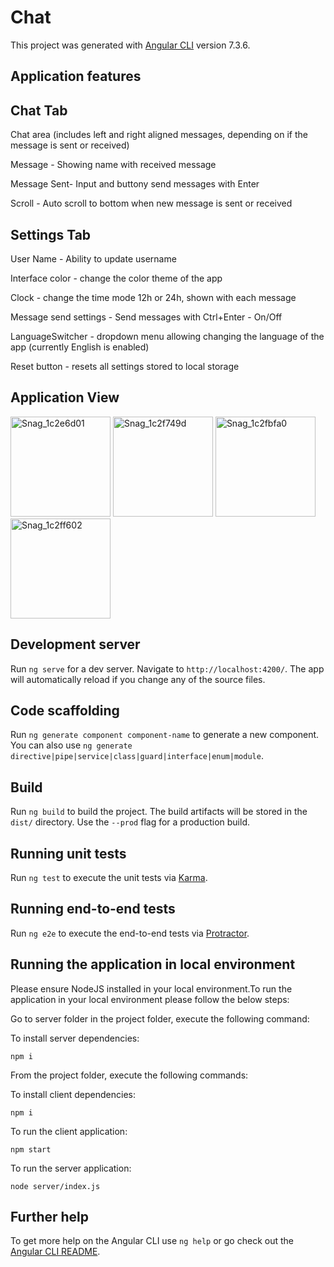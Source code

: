 # Chat

This project was generated with [Angular CLI](https://github.com/angular/angular-cli) version 7.3.6.

## Application features

## Chat Tab

Chat area (includes left and right aligned messages, depending on if the message is sent or received)

Message - Showing name with received message

Message Sent- Input and buttony send messages with Enter

Scroll - Auto scroll to bottom when new message is sent or received



## Settings Tab

User Name - Ability to update username

Interface color - change the color theme of the app

Clock - change the time mode 12h or 24h, shown with each message

Message send settings - Send messages with Ctrl+Enter - On/Off

LanguageSwitcher - dropdown menu allowing changing the language of the app (currently English is enabled)

Reset button - resets all settings stored to local storage

## Application View

<img width="160" alt="Snag_1c2e6d01" src="https://user-images.githubusercontent.com/8798333/73885510-34ed7f80-4868-11ea-8ac3-60b859407094.png">       <img width="160" alt="Snag_1c2f749d" src="https://user-images.githubusercontent.com/8798333/73885606-5cdce300-4868-11ea-8b24-12baa5720908.png">       <img width="160" alt="Snag_1c2fbfa0" src="https://user-images.githubusercontent.com/8798333/73885629-6a926880-4868-11ea-9447-a0f6eec71635.png">       <img width="160" alt="Snag_1c2ff602" src="https://user-images.githubusercontent.com/8798333/73885642-7120e000-4868-11ea-9f2f-af6e30d18595.png">

## Development server

Run `ng serve` for a dev server. Navigate to `http://localhost:4200/`. The app will automatically reload if you change any of the source files.

## Code scaffolding

Run `ng generate component component-name` to generate a new component. You can also use `ng generate directive|pipe|service|class|guard|interface|enum|module`.

## Build

Run `ng build` to build the project. The build artifacts will be stored in the `dist/` directory. Use the `--prod` flag for a production build.

## Running unit tests

Run `ng test` to execute the unit tests via [Karma](https://karma-runner.github.io).

## Running end-to-end tests

Run `ng e2e` to execute the end-to-end tests via [Protractor](http://www.protractortest.org/).

## Running the application in local environment

Please ensure NodeJS installed in your local environment.To run the application in your local environment please follow the below steps:

Go to server folder in the project folder, execute the following command:

To install server dependencies:

  `npm i`

From the project folder, execute the following commands:

To install client dependencies:

  `npm i`

To run the client application:

  `npm start`

To run the server application:

  `node server/index.js`
 

## Further help

To get more help on the Angular CLI use `ng help` or go check out the [Angular CLI README](https://github.com/angular/angular-cli/blob/master/README.md).
